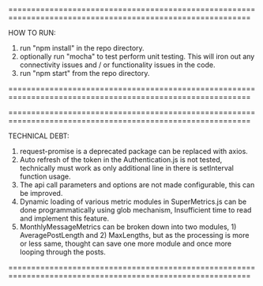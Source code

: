 ===========================================================================================================

HOW TO RUN:

1. run "npm install" in the repo directory.
2. optionally run "mocha" to test perform unit testing. This will iron out any connectivity issues and / or functionality issues in the code.
3. run "npm start" from the repo directory.

===========================================================================================================

===========================================================================================================

TECHNICAL DEBT: 

1. request-promise is a deprecated package can be replaced with axios. 
2. Auto refresh of the token in the Authentication.js is not tested, technically must work as only additional line in there is setInterval function usage.
3. The api call parameters and options are not made configurable, this can be improved.
4. Dynamic loading of various metric modules in SuperMetrics.js can be done programmatically using glob mechanism, Insufficient time to read and implement this feature.
5. MonthlyMessageMetrics can be broken down into two modules, 1) AveragePostLength and 2) MaxLengths, but as the processing is more or less same, thought can save one more module and once more looping through the posts.

===========================================================================================================

